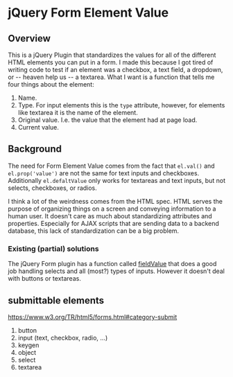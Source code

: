 # jQuery Form Element Value

## Overview

This is a jQuery Plugin that standardizes the values for all of the different HTML elements you can put in a form. I made this because I got tired of writing code to test if an element was a checkbox, a text field, a dropdown, or -- heaven help us -- a textarea. What I want is a function that tells me four things about the element:

1. Name.
2. Type. For input elements this is the `type` attribute, however, for elements like textarea it is the name of the element.
3. Original value. I.e. the value that the element had at page load.
4. Current value.

## Background

The need for Form Element Value comes from the fact that `el.val()` and `el.prop('value')` are not the same for text inputs and checkboxes. Additionally `el.defaltValue` only works for textareas and text inputs, but not selects, checkboxes, or radios.

I think a lot of the weirdness comes from the HTML spec. HTML serves the purpose of organizing things on a screen and conveying information to a human user. It doesn't care as much about standardizing attributes and properties. Especially for AJAX scripts that are sending data to a backend database, this lack of standardization can be a big problem.

### Existing (partial) solutions

The jQuery Form plugin has a function called [fieldValue](https://github.com/jquery-form/form#fieldvalue) that does a good job handling selects and all (most?) types of inputs. However it doesn't deal with buttons or textareas.



## submittable elements

https://www.w3.org/TR/html5/forms.html#category-submit

1. button
2. input (text, checkbox, radio, ...)
3. keygen
4. object
5. select
6. textarea
